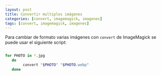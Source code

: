 ```yaml
---
layout: post
title: Convertir multiples imágenes
categories: [convert, imagemagick, imagenes]
tags: [convert, imagemagick, imagenes]
---
```


Para cambiar de formato varias imágenes con `convert` de ImageMagick se puede usar el siguiente script: 

```bash

for PHOTO in *.jpg
   do
        convert "$PHOTO" "$PHOTO.webp"
   done

```

